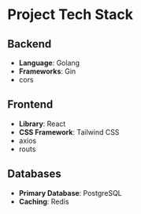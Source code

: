 # Project Tech Stack

## Backend

- **Language**: Golang
- **Frameworks**: Gin
- cors

## Frontend

- **Library**: React
- **CSS Framework**: Tailwind CSS
- axios
- routs

## Databases

- **Primary Database**: PostgreSQL
- **Caching**: Redis
